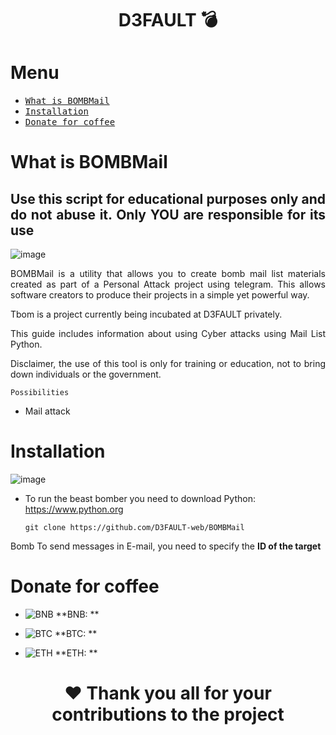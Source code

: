 <div align="center">

# D3FAULT 💣

</div>

# Menu

- [<kbd>What is BOMBMail</kbd>](#-what-is-tbom)
- [<kbd>Installation</kbd>](#-installation)
- [<kbd>Donate for coffee</kbd>](#-donate-for-coffee)

#  What is BOMBMail

<div align="justify">
  
  ## **Use this script for educational purposes only and do not abuse it. Only YOU are responsible for its use**

![image](https://github.com/user-attachments/assets/dfcf38bf-4853-4224-a2aa-1c39bcb5a8f6)


BOMBMail is a utility that allows you to create bomb mail list materials created as part of a Personal Attack project using telegram. This allows software creators to produce their projects in a simple yet powerful way.

Tbom is a project currently being incubated at D3FAULT privately. 

This guide includes information about using Cyber ​​attacks using Mail List Python.

Disclaimer, the use of this tool is only for training or education, not to bring down individuals or the government.

</div>

`Possibilities`
* Mail attack

#  Installation
![image](https://github.com/user-attachments/assets/a6a6d3fc-3760-43d6-860f-7b090e4e07ae)

- To run the beast bomber you need to download Python: https://www.python.org


  ```
  git clone https://github.com/D3FAULT-web/BOMBMail
  ```

Bomb To send messages in E-mail, you need to specify the **ID of the target**


# Donate for coffee

* ![BNB](https://user-images.githubusercontent.com/80776324/230691108-ecd10132-af58-4064-8c44-ad10f6f55dd1.png) **BNB: **


* ![BTC](https://user-images.githubusercontent.com/80776324/230691099-1422c66c-099e-49f2-adee-b48fa9533c0c.png) **BTC: **


* ![ETH](https://user-images.githubusercontent.com/80776324/230691090-32c937b9-61bc-4eeb-b058-c46c8fc250ac.png) **ETH: **


<div align="center">
  
# ❤️ Thank you all for your contributions to the project

</div>
